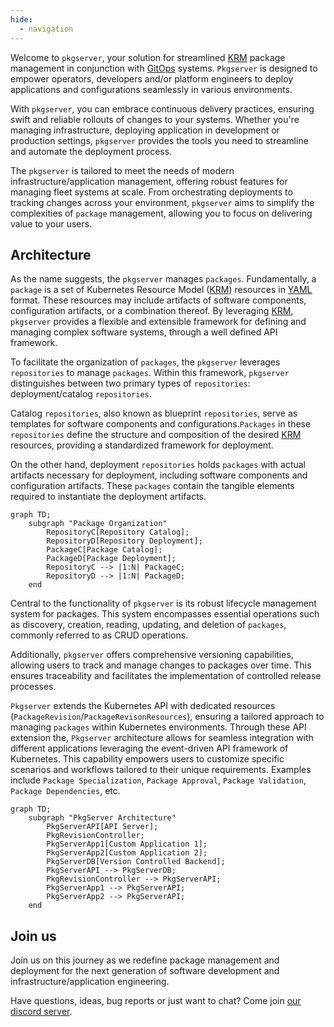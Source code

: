 ```yaml
---
hide:
  - navigation
---
```


Welcome to `pkgserver`, your solution for streamlined [KRM][KRM] package management in conjunction with [GitOps][GITOPS] systems. `Pkgserver` is designed to empower operators, developers and/or platform engineers to deploy applications and configurations seamlessly in various environments.

With `pkgserver`, you can embrace continuous delivery practices, ensuring swift and reliable rollouts of changes to your systems. Whether you're managing infrastructure, deploying application in development or production settings, `pkgserver` provides the tools you need to streamline and automate the deployment process.

The `pkgserver` is tailored to meet the needs of modern infrastructure/application management, offering robust features for managing fleet systems at scale. From orchestrating deployments to tracking changes across your environment, `pkgserver` aims to simplify the complexities of `package` management, allowing you to focus on delivering value to your users.

## Architecture

As the name suggests, the `pkgserver` manages `packages`. Fundamentally, a `package` is a set of Kubernetes Resource Model ([KRM][KRM]) resources in [YAML][YAML] format. These resources may include artifacts of software components, configuration artifacts, or a combination thereof. By leveraging [KRM][KRM], `pkgserver` provides a flexible and extensible framework for defining and managing complex software systems, through a well defined API framework.

To facilitate the organization of `packages`, the `pkgserver` leverages `repositories` to manage `packages`. Within this framework, `pkgserver` distinguishes between two primary types of `repositories`: deployment/catalog `repositories`.

Catalog `repositories`, also known as blueprint `repositories`, serve as templates for software components and configurations.`Packages` in these `repositories` define the structure and composition of the desired [KRM][KRM] resources, providing a standardized framework for deployment.

On the other hand, deployment `repositories` holds `packages` with actual artifacts necessary for deployment, including software components and configuration artifacts. These `packages` contain the tangible elements required to instantiate the deployment artifacts.

```mermaid
graph TD;
    subgraph "Package Organization"
        RepositoryC[Repository Catalog];
        RepositoryD[Repository Deployment];
        PackageC[Package Catalog];
        PackageD[Package Deployment];
        RepositoryC --> |1:N| PackageC;
        RepositoryD --> |1:N| PackageD;
    end
```

Central to the functionality of `pkgserver` is its robust lifecycle management system for packages. This system encompasses essential operations such as discovery, creation, reading, updating, and deletion of `packages`, commonly referred to as CRUD operations.

Additionally, `pkgserver` offers comprehensive versioning capabilities, allowing users to track and manage changes to packages over time. This ensures traceability and facilitates the implementation of controlled release processes.

`Pkgserver` extends the Kubernetes API with dedicated resources (`PackageRevision`/`PackageRevisonResources`), ensuring a tailored approach to managing `packages` within Kubernetes environments. Through these API extension the, `Pkgserver` architecture allows for seamless integration with different applications leveraging the event-driven API framework of Kubernetes. This capability empowers users to customize specific scenarios and workflows tailored to their unique requirements. Examples include `Package Specialization`, `Package Approval`, `Package Validation`, `Package Dependencies`, etc.

```mermaid
graph TD;
    subgraph "PkgServer Architecture"
        PkgServerAPI[API Server];
        PkgRevisionController;
        PkgServerApp1[Custom Application 1];
        PkgServerApp2[Custom Application 2];
        PkgServerDB[Version Controlled Backend];
        PkgServerAPI --> PkgServerDB;
        PkgRevisionController --> PkgServerAPI;
        PkgServerApp1 --> PkgServerAPI;
        PkgServerApp2 --> PkgServerAPI;
    end
```


## Join us

Join us on this journey as we redefine package management and deployment for the next generation of software development and infrastructure/application engineering.

Have questions, ideas, bug reports or just want to chat? Come join [our discord server](todo).

<script type="text/javascript" src="https://viewer.diagrams.net/js/viewer-static.min.js" async></script>

[KRM]: https://github.com/kubernetes/design-proposals-archive/blob/main/architecture/resource-management.md
[GITOPS]: https://opengitops.dev
[YAML]: https://en.wikipedia.org/wiki/YAML
